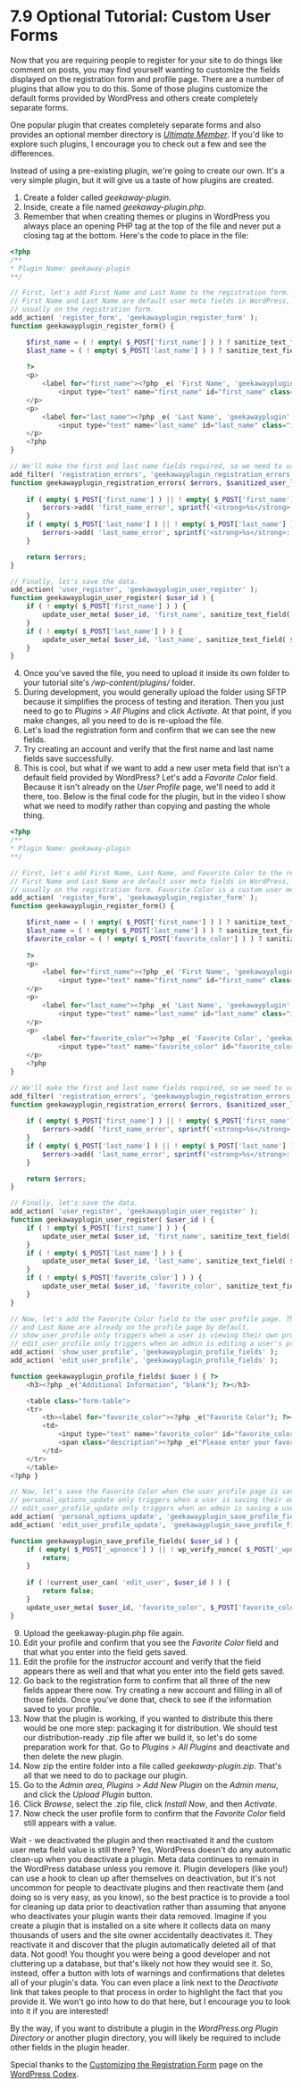 # 7.9 Optional Tutorial: Custom User Forms

Now that you are requiring people to register for your site to do things like comment on posts, you may find yourself wanting to customize the fields displayed on the registration form and profile page. There are a number of plugins that allow you to do this. Some of those plugins customize the default forms provided by WordPress and others create completely separate forms.

One popular plugin that creates completely separate forms and also provides an optional member directory is [_Ultimate Member_](https://ultimatemember.com/). If you'd like to explore such plugins, I encourage you to check out a few and see the differences.

Instead of using a pre-existing plugin, we're going to create our own. It's a very simple plugin, but it will give us a taste of how plugins are created.

1. Create a folder called _geekaway-plugin_.
2. Inside, create a file named _geekaway-plugin.php_.
3. Remember that when creating themes or plugins in WordPress you always place an opening PHP tag at the top of the file and never put a closing tag at the bottom. Here's the code to place in the file:

```php
<?php
/**
* Plugin Name: geekaway-plugin
**/

// First, let's add First Name and Last Name to the registration form. 
// First Name and Last Name are default user meta fields in WordPress, but they aren't 
// usually on the registration form.
add_action( 'register_form', 'geekawayplugin_register_form' );
function geekawayplugin_register_form() {

    $first_name = ( ! empty( $_POST['first_name'] ) ) ? sanitize_text_field( $_POST['first_name'] ) : '';
    $last_name = ( ! empty( $_POST['last_name'] ) ) ? sanitize_text_field( $_POST['last_name'] ) : '';
        
    ?>
    <p>
        <label for="first_name"><?php _e( 'First Name', 'geekawayplugin' ) ?><br />
            <input type="text" name="first_name" id="first_name" class="input" value="<?php echo esc_attr(  $first_name  ); ?>" size="25" /></label>
    </p>
    <p>
        <label for="last_name"><?php _e( 'Last Name', 'geekawayplugin' ) ?><br />
            <input type="text" name="last_name" id="last_name" class="input" value="<?php echo esc_attr(  $last_name  ); ?>" size="25" /></label>
    </p>
    <?php
}

// We'll make the first and last name fields required, so we need to validate them.
add_filter( 'registration_errors', 'geekawayplugin_registration_errors', 10, 3 );
function geekawayplugin_registration_errors( $errors, $sanitized_user_login, $user_email ) {
    
    if ( empty( $_POST['first_name'] ) || ! empty( $_POST['first_name'] ) && trim( $_POST['first_name'] ) == '' ) {
        $errors->add( 'first_name_error', sprintf('<strong>%s</strong>: %s',__( 'ERROR', 'geekawayplugin' ),__( 'You must include a first name.', 'geekawayplugin' ) ) );
    }
    if ( empty( $_POST['last_name'] ) || ! empty( $_POST['last_name'] ) && trim( $_POST['last_name'] ) == '' ) {
        $errors->add( 'last_name_error', sprintf('<strong>%s</strong>: %s',__( 'ERROR', 'geekawayplugin' ),__( 'You must include a last name.', 'geekawayplugin' ) ) );
    }

    return $errors;
}

// Finally, let's save the data.
add_action( 'user_register', 'geekawayplugin_user_register' );
function geekawayplugin_user_register( $user_id ) {
    if ( ! empty( $_POST['first_name'] ) ) {
        update_user_meta( $user_id, 'first_name', sanitize_text_field( $_POST['first_name'] ) );
    }
    if ( ! empty( $_POST['last_name'] ) ) {
        update_user_meta( $user_id, 'last_name', sanitize_text_field( $_POST['last_name'] ) );
    }
}
```

4. Once you've saved the file, you need to upload it inside its own folder to your tutorial site's _/wp-content/plugins/_ folder.
5. During development, you would generally upload the folder using SFTP because it simplifies the process of testing and iteration. Then you just need to go to _Plugins > All Plugins_ and click _Activate_. At that point, if you make changes, all you need to do is re-upload the file.
6. Let's load the registration form and confirm that we can see the new fields.
7. Try creating an account and verify that the first name and last name fields save successfully.
8. This is cool, but what if we want to add a new user meta field that isn't a default field provided by WordPress? Let's add a _Favorite Color_ field. Because it isn't already on the _User Profile_ page, we'll need to add it there, too. Below is the final code for the plugin, but in the video I show what we need to modify rather than copying and pasting the whole thing.

```php
<?php
/**
* Plugin Name: geekaway-plugin
**/

// First, let's add First Name, Last Name, and Favorite Color to the registration form. 
// First Name and Last Name are default user meta fields in WordPress, but they aren't 
// usually on the registration form. Favorite Color is a custom user meta field.
add_action( 'register_form', 'geekawayplugin_register_form' );
function geekawayplugin_register_form() {

    $first_name = ( ! empty( $_POST['first_name'] ) ) ? sanitize_text_field( $_POST['first_name'] ) : '';
    $last_name = ( ! empty( $_POST['last_name'] ) ) ? sanitize_text_field( $_POST['last_name'] ) : '';
    $favorite_color = ( ! empty( $_POST['favorite_color'] ) ) ? sanitize_text_field( $_POST['favorite_color'] ) : '';
        
    ?>
    <p>
        <label for="first_name"><?php _e( 'First Name', 'geekawayplugin' ) ?><br />
            <input type="text" name="first_name" id="first_name" class="input" value="<?php echo esc_attr(  $first_name  ); ?>" size="25" /></label>
    </p>
    <p>
        <label for="last_name"><?php _e( 'Last Name', 'geekawayplugin' ) ?><br />
            <input type="text" name="last_name" id="last_name" class="input" value="<?php echo esc_attr(  $last_name  ); ?>" size="25" /></label>
    </p>
    <p>
        <label for="favorite_color"><?php _e( 'Favorite Color', 'geekawayplugin' ) ?><br />
            <input type="text" name="favorite_color" id="favorite_color" class="input" value="<?php echo esc_attr(  $favorite_color  ); ?>" size="25" /></label>
    </p>
    <?php
}

// We'll make the first and last name fields required, so we need to validate them.
add_filter( 'registration_errors', 'geekawayplugin_registration_errors', 10, 3 );
function geekawayplugin_registration_errors( $errors, $sanitized_user_login, $user_email ) {
    
    if ( empty( $_POST['first_name'] ) || ! empty( $_POST['first_name'] ) && trim( $_POST['first_name'] ) == '' ) {
        $errors->add( 'first_name_error', sprintf('<strong>%s</strong>: %s',__( 'ERROR', 'geekawayplugin' ),__( 'You must include a first name.', 'geekawayplugin' ) ) );
    }
    if ( empty( $_POST['last_name'] ) || ! empty( $_POST['last_name'] ) && trim( $_POST['last_name'] ) == '' ) {
        $errors->add( 'last_name_error', sprintf('<strong>%s</strong>: %s',__( 'ERROR', 'geekawayplugin' ),__( 'You must include a last name.', 'geekawayplugin' ) ) );
    }

    return $errors;
}

// Finally, let's save the data.
add_action( 'user_register', 'geekawayplugin_user_register' );
function geekawayplugin_user_register( $user_id ) {
    if ( ! empty( $_POST['first_name'] ) ) {
        update_user_meta( $user_id, 'first_name', sanitize_text_field( $_POST['first_name'] ) );
    }
    if ( ! empty( $_POST['last_name'] ) ) {
        update_user_meta( $user_id, 'last_name', sanitize_text_field( $_POST['last_name'] ) );
    }
    if ( ! empty( $_POST['favorite_color'] ) ) {
        update_user_meta( $user_id, 'favorite_color', sanitize_text_field( $_POST['favorite_color'] ) );
    }
}

// Now, let's add the Favorite Color field to the user profile page. The First Name 
// and Last Name are already on the profile page by default.
// show_user_profile only triggers when a user is viewing their own profile page.
// edit_user_profile only triggers when an admin is editing a user's profile page.
add_action( 'show_user_profile', 'geekawayplugin_profile_fields' );
add_action( 'edit_user_profile', 'geekawayplugin_profile_fields' );

function geekawayplugin_profile_fields( $user ) { ?>
    <h3><?php _e("Additional Information", "blank"); ?></h3>

    <table class="form-table">
    <tr>
        <th><label for="favorite_color"><?php _e("Favorite Color"); ?></label></th>
        <td>
            <input type="text" name="favorite_color" id="favorite_color" value="<?php echo esc_attr( get_the_author_meta( 'favorite_color', $user->ID ) ); ?>" class="regular-text" /><br />
            <span class="description"><?php _e("Please enter your favorite color."); ?></span>
        </td>
    </tr>
    </table>
<?php }

// Now, let's save the Favorite Color when the user profile page is saved.
// personal_options_update only triggers when a user is saving their own profile page.
// edit_user_profile_update only triggers when an admin is saving a user's profile page.
add_action( 'personal_options_update', 'geekawayplugin_save_profile_fields' );
add_action( 'edit_user_profile_update', 'geekawayplugin_save_profile_fields' );

function geekawayplugin_save_profile_fields( $user_id ) {
    if ( empty( $_POST['_wpnonce'] ) || ! wp_verify_nonce( $_POST['_wpnonce'], 'update-user_' . $user_id ) ) {
        return;
    }
    
    if ( !current_user_can( 'edit_user', $user_id ) ) { 
        return false; 
    }
    update_user_meta( $user_id, 'favorite_color', $_POST['favorite_color'] );
}
```

9. Upload the geekaway-plugin.php file again.
10. Edit your profile and confirm that you see the _Favorite Color_ field and that what you enter into the field gets saved.
11. Edit the profile for the _instructor_ account and verify that the field appears there as well and that what you enter into the field gets saved.
12. Go back to the registration form to confirm that all three of the new fields appear there now. Try creating a new account and filling in all of those fields. Once you've done that, check to see if the information saved to your profile.
13. Now that the plugin is working, if you wanted to distribute this there would be one more step: packaging it for distribution. We should test our distribution-ready .zip file after we build it, so let's do some preparation work for that. Go to _Plugins > All Plugins_ and deactivate and then delete the new plugin.
14. Now zip the entire folder into a file called _geekaway-plugin.zip_. That's all that we need to do to package our plugin.
15. Go to the _Admin area_, _Plugins > Add New Plugin_ on the _Admin menu_, and click the _Upload Plugin_ button.
16. Click _Browse_, select the .zip file, click _Install Now_, and then _Activate_.
17. Now check the user profile form to confirm that the _Favorite Color_ field still appears with a value.

Wait - we deactivated the plugin and then reactivated it and the custom user meta field value is still there? Yes, WordPress doesn't do any automatic clean-up when you deactivate a plugin. Meta data continues to remain in the WordPress database unless you remove it. Plugin developers (like you!) can use a hook to clean up after themselves on deactivation, but it's not uncommon for people to deactivate plugins and then reactivate them (and doing so is very easy, as you know), so the best practice is to provide a tool for cleaning up data prior to deactivation rather than assuming that anyone who deactivates your plugin wants their data removed. Imagine if you create a plugin that is installed on a site where it collects data on many thousands of users and the site owner accidentally deactivates it. They reactivate it and discover that the plugin automatically deleted all of that data. Not good! You thought you were being a good developer and not cluttering up a database, but that's likely not how they would see it. So, instead, offer a button with lots of warnings and confirmations that deletes all of your plugin's data. You can even place a link next to the _Deactivate_ link that takes people to that process in order to highlight the fact that you provide it. We won't go into how to do that here, but I encourage you to look into it if you are interested!

By the way, if you want to distribute a plugin in the _WordPress.org Plugin Directory_ or another plugin directory, you will likely be required to include other fields in the plugin header.

Special thanks to the [Customizing the Registration Form](https://codex.wordpress.org/Customizing_the_Registration_Form) page on the [WordPress Codex](https://codex.wordpress.org/).
